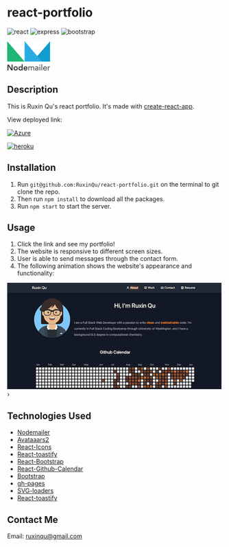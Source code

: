 # react-portfolio 

![react](https://img.shields.io/badge/React-20232A?style=for-the-badge&logo=react&logoColor=61DAFB)
![express](https://img.shields.io/badge/Express.js-000000?style=for-the-badge&logo=express&logoColor=white)
![bootstrap](https://img.shields.io/badge/Bootstrap-563D7C?style=for-the-badge&logo=bootstrap&logoColor=white)


[![Nodemailer](./client/public/assets/nm_logo.png)](https://nodemailer.com/about/)


## Description
This is Ruxin Qu's react portfolio. It's made with [create-react-app](https://create-react-app.dev).

View deployed link: 

[![Azure](https://img.shields.io/badge/microsoft%20azure-0089D6?style=for-the-badge&logo=microsoft-azure&logoColor=white)](https://react-portfolio-rq.azurewebsites.net)

[![heroku](https://img.shields.io/badge/Heroku-430098?style=for-the-badge&logo=heroku&logoColor=white)](https://react-portfolio-rq.herokuapp.com/ ) 


## Installation

1. Run `git@github.com:RuxinQu/react-portfolio.git` on the terminal to git clone the repo.
2. Then run `npm install` to download all the packages.
3. Run `npm start` to start the server.

## Usage
1. Click the link and see my portfolio! 
2. The website is responsive to different screen sizes.
3. User is able to send messages through the contact form.
3. The following animation shows the website's appearance and functionality:

![screenshot](./client/public/assets/portfolio.png)›


## Technologies Used
- [Nodemailer](https://nodemailer.com/about/)
- [Avataaars2](https://www.npmjs.com/package/avataaars2)
- [React-Icons](https://react-icons.github.io/react-icons/)
- [React-toastify](https://www.npmjs.com/package/react-toastify)
- [React-Bootstrap](https://react-bootstrap.github.io)
- [React-Github-Calendar](http://react-component.github.io/calendar/)
- [Bootstrap](https://getbootstrap.com)
- [gh-pages](https://www.npmjs.com/package/gh-pages)
- [SVG-loaders](https://github.com/SamHerbert/SVG-Loaders)
- [React-toastify](https://www.npmjs.com/package/react-toastify)

## Contact Me
Email: ruxinqu@gmail.com